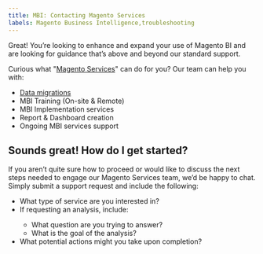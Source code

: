 ```yaml
---
title: MBI: Contacting Magento Services
labels: Magento Business Intelligence,troubleshooting
---
```


<div>
<p>Great! You’re looking to enhance and expand your use of Magento BI and are looking for guidance that’s above and beyond our standard support.</p>
<p>Curious what "<a href="https://magento.com/services">Magento Services</a>" can do for you? Our team can help you with:</p>
<ul>
<!--  <li>
      <a href="https://support.magento.com/hc/en-us/articles/360016503712-Professional-Data-Services">Professional Data Services</a>
    </li> -->
<li><a href="https://support.magento.com/hc/en-us/articles/360016506112">Data migrations</a></li>
<li>MBI Training (On-site &amp; Remote)</li>
<li>MBI Implementation services</li>
<li>Report &amp; Dashboard creation</li>
<li>Ongoing MBI services support</li>
<!--<li>
      <a href="https://support.magento.com/hc/en-us/articles/360016731111">Statistical analysis using third-party tools</a>
    </li> -->
</ul>
<h2>Sounds great! How do I get started?</h2>
<p>If you aren’t quite sure how to proceed or would like to discuss the next steps needed to engage our Magento Services team, we’d be happy to chat. Simply submit a support request and include the following:</p>
<ul>
<li>What type of service are you interested in?</li>
<li>If requesting an analysis, include:</li>
<ul>
<li>What question are you trying to answer?</li>
<li>What is the goal of the analysis?</li>
</ul>
<li>What potential actions might you take upon completion?</li>
</ul>
</div>